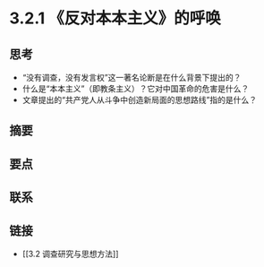 # 3.2.1 《反对本本主义》的呼唤

## 思考
- “没有调查，没有发言权”这一著名论断是在什么背景下提出的？
- 什么是“本本主义”（即教条主义）？它对中国革命的危害是什么？
- 文章提出的“共产党人从斗争中创造新局面的思想路线”指的是什么？

## 摘要
## 要点
## 联系
## 链接
- [[3.2 调查研究与思想方法]]
